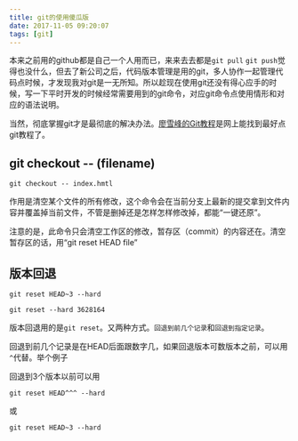 ```yaml
---
title: git的使用傻瓜版
date: 2017-11-05 09:20:07
tags: [git]
---
```


本来之前用的github都是自己一个人用而已，来来去去都是`git pull` `git push`觉得也没什么，但去了新公司之后，代码版本管理是用的git，多人协作一起管理代码点时候，才发现我对git是一无所知。所以趁现在使用git还没有得心应手的时候，写一下平时开发的时候经常需要用到的git命令，对应git命令点使用情形和对应的语法说明。

当然，彻底掌握git才是最彻底的解决办法。[廖雪峰的Git教程](https://www.liaoxuefeng.com/wiki/0013739516305929606dd18361248578c67b8067c8c017b000)是网上能找到最好点git教程了。

<!-- more -->

## git checkout -- (filename)

	git checkout -- index.hmtl
	
作用是清空某个文件的所有修改，这个命令会在当前分支上最新的提交拿到文件内容并覆盖掉当前文件，不管是删掉还是怎样怎样修改掉，都能“一键还原”。

注意的是，此命令只会清空工作区的修改，暂存区（commit）的内容还在。清空暂存区的话，用“git reset  HEAD file”

## 版本回退

	git reset HEAD~3 --hard
	
	git reset --hard 3628164
	
版本回退用的是`git reset`。又两种方式。`回退到前几个记录`和`回退到指定记录`。

回退到前几个记录是在HEAD后面跟数字几，如果回退版本可数版本之前，可以用`^`代替。举个例子

回退到3个版本以前可以用

	git reset HEAD^^^ --hard
	
或

	git reset HEAD~3 --hard
